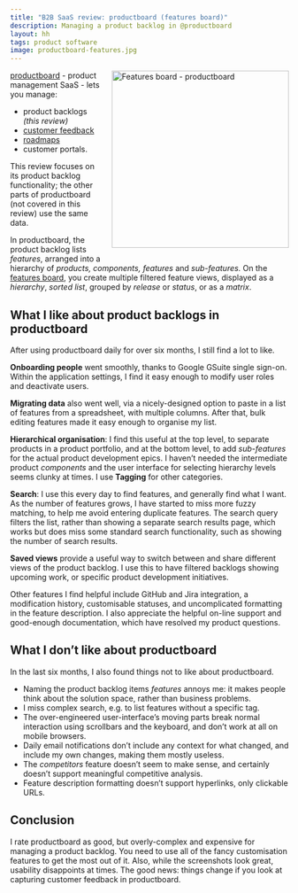 ```yaml
---
title: "B2B SaaS review: productboard (features board)"
description: Managing a product backlog in @productboard
layout: hh
tags: product software
image: productboard-features.jpg
---
```


<img src="productboard-features.jpg" alt="Features board - productboard" style="width:320px;float:right;margin:0 0 1em 1em">

[productboard](https://www.productboard.com/) - product management SaaS - lets you manage:

* product backlogs _(this review)_
* [customer feedback](productboard-customer-feedback-review)
* [roadmaps](productboard-roadmaps-review)
* customer portals.

This review focuses on its product backlog functionality;
the other parts of productboard (not covered in this review) use the same data.

In productboard, the product backlog lists _features_, arranged into a hierarchy of _products, components, features_ and _sub-features._
On the [features board](https://help.productboard.com/en/articles/1543140-3-features-capture-and-organize-your-feature-ideas),
you create multiple filtered feature views, displayed as a _hierarchy_, _sorted list_, grouped by _release_ or _status_, or as a _matrix_.


## What I like about product backlogs in productboard

After using productboard daily for over six months, I still find a lot to like.

**Onboarding people** went smoothly, thanks to Google GSuite single sign-on.
Within the application settings, I find it easy enough to modify user roles and deactivate users.

**Migrating data** also went well, via a nicely-designed option to paste in a list of features from a spreadsheet, with multiple columns.
After that, bulk editing features made it easy enough to organise my list.

**Hierarchical organisation**: I find this useful at the top level, to separate products in a product portfolio, and at the bottom level, to add _sub-features_ for the actual product development epics.
I haven’t needed the intermediate product _components_ and the user interface for selecting hierarchy levels seems clunky at times.
I use **Tagging** for other categories.

**Search**:  I use this every day to find features, and generally find what I want.
As the number of features grows, I have started to miss more fuzzy matching, to help me avoid entering duplicate features.
The search query filters the list, rather than showing a separate search results page, which works but does miss some standard search functionality, such as showing the number of search results.

**Saved views** provide a useful way to switch between and share different views of the product backlog.
I use this to have filtered backlogs showing upcoming work, or specific product development initiatives.

Other features I find helpful include GitHub and Jira integration, a modification history, customisable statuses, and uncomplicated formatting in the feature description.
I also appreciate the helpful on-line support and good-enough documentation, which have resolved my product questions.


## What I don’t like about productboard

In the last six months, I also found things not to like about productboard.

* Naming the product backlog items _features_ annoys me: it makes people think about the solution space, rather than business problems.
* I miss complex search, e.g. to list features without a specific tag.
* The over-engineered user-interface’s moving parts break normal interaction using scrollbars and the keyboard, and don’t work at all on mobile browsers.
* Daily email notifications don’t include any context for what changed, and include my own changes, making them mostly useless.
* The _competitors_ feature doesn’t seem to make sense, and certainly doesn’t support meaningful competitive analysis.
* Feature description formatting doesn’t support hyperlinks, only clickable URLs.


## Conclusion

I rate productboard as good, but overly-complex and expensive for managing a product backlog.
You need to use all of the fancy customisation features to get the most out of it.
Also, while the screenshots look great, usability disappoints at times.
The good news: things change if you look at capturing customer feedback in productboard.
